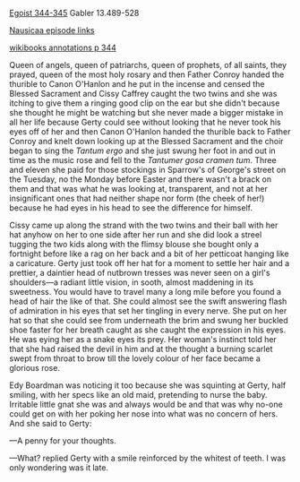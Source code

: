 [Egoist 344-345](https://archive.org/stream/ulysses00joyc_1?ref=ol#page/344/mode/2up)  Gabler 13.489-528

[Nausicaa episode links](https://github.com/upup1904/ulysses_splits/blob/master/nausicaa/episode_links_nausicaa.md)


[wikibooks annotations p 344](https://en.wikibooks.org/wiki/Annotations_to_James_Joyce%27s_Ulysses/Nausicaa/344)



Queen of angels, queen of patriarchs, queen of prophets, of all saints,
they prayed, queen of the most holy rosary and then Father Conroy handed
the thurible to Canon O'Hanlon and he put in the incense and censed the
Blessed Sacrament and Cissy Caffrey caught the two twins and she was
itching to give them a ringing good clip on the ear but she didn't
because she thought he might be watching but she never made a bigger
mistake in all her life because Gerty could see without looking that he
never took his eyes off of her and then Canon O'Hanlon handed the
thurible back to Father Conroy and knelt down looking up at the Blessed
Sacrament and the choir began to sing the *Tantum ergo* and she just
swung her foot in and out in time as the music rose and fell to the
*Tantumer gosa cramen tum*. Three and eleven she paid for those
stockings in Sparrow's of George's street on the Tuesday, no the Monday
before Easter and there wasn't a brack on them and that was what he was
looking at, transparent, and not at her insignificant ones that had
neither shape nor form (the cheek of her!) because he had eyes in his
head to see the difference for himself.

Cissy came up along the strand with the two twins and their ball with
her hat anyhow on her to one side after her run and she did look a
streel tugging the two kids along with the flimsy blouse she bought only
a fortnight before like a rag on her back and a bit of her petticoat
hanging like a caricature. Gerty just took off her hat for a moment to
settle her hair and a prettier, a daintier head of nutbrown tresses was
never seen on a girl's shoulders—a radiant little vision, in sooth,
almost maddening in its sweetness. You would have to travel many a long
mile before you found a head of hair the like of that. She could almost
see the swift answering flash of admiration in his eyes that set her
tingling in every nerve. She put on her hat so that she could see from
underneath the brim and swung her buckled shoe faster for her breath
caught as she caught the expression in his eyes. He was eying her as a
snake eyes its prey. Her woman's instinct told her that she had raised
the devil in him and at the thought a burning scarlet swept from throat
to brow till the lovely colour of her face became a glorious rose.

Edy Boardman was noticing it too because she was squinting at Gerty,
half smiling, with her specs like an old maid, pretending to nurse the
baby. Irritable little gnat she was and always would be and that was why
no-one could get on with her poking her nose into what was no concern of
hers. And she said to Gerty:

—A penny for your thoughts.

—What? replied Gerty with a smile reinforced by the whitest of teeth. I
was only wondering was it late.
